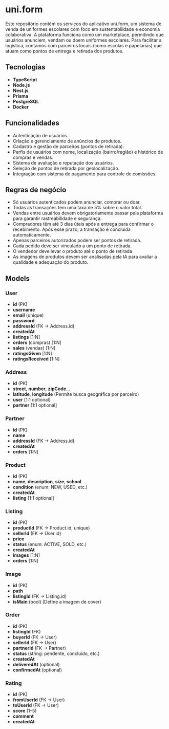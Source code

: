 # uni.form
Este repositório contém os serviços do aplicativo uni.form, um sistema de venda de uniformes escolares com foco em sustentabilidade e economia colaborativa. A plataforma funciona como um marketplace, permitindo que usuários anunciem, vendam ou doem uniformes escolares. Para facilitar a logística, contamos com parceiros locais (como escolas e papelarias) que atuam como pontos de entrega e retirada dos produtos.

## Tecnologias
- **TypeScript**
- **Node.js**
- **Nest.js**
- **Prisma**
- **PostgreSQL**
- **Docker**

## Funcionalidades

- Autenticação de usuários.
- Criação e gerenciamento de anúncios de produtos.
- Cadastro e gestão de parceiros (pontos de retirada).
- Perfis de usuários com nome, localização (bairro/região) e histórico de compras e vendas.
- Sistema de avaliação e reputação dos usuários.
- Seleção de pontos de retirada por geolocalização.
- Integração com sistema de pagamento para controle de comissões.

## Regras de negócio
- Só usuários autenticados podem anunciar, comprar ou doar.
- Todas as transações tem uma taxa de 5% sobre o valor total.
- Vendas entre usuários devem obrigatoriamente passar pela plataforma para garantir rastreabilidade e segurança.
- Compradores têm até 3 dias úteis após a entrega para confirmar o recebimento. Após esse prazo, a transação é concluída automaticamente.
- Apenas parceiros autorizados podem ser pontos de retirada.
- Cada pedido deve ser vinculado a um ponto de retirada.
- O vendedor deve levar o produto até o ponto de retirada
- As imagens de produtos devem ser analisadas pela IA para avaliar a qualidade e adequação do produto.

## Models

### User
- **id** (PK)
- **username**
- **email** (unique)
- **password**
- **addressId** (FK -> Address.id)
- **createdAt**
- **listings** [1:N]
- **orders** (compras) [1:N]
- **sales** (vendas) [1:N]
- **ratingsGiven** [1:N]
- **ratingsReceived** [1:N]

### Address
- **id** (PK)
- **street**, **number**, **zipCode**...
- **latitude**, **longitude** (Permite busca geográfica por parceiro)
- **user** [1:1 optional]
- **partner** [1:1 optional]

### Partner
- **id** (PK)
- **name**
- **addressId** (FK -> Address.id)
- **createdAt**
- **orders** [1:N]

### Product
- **id** (PK)
- **name**, **description**, **size**, **school**
- **condition** (enum: NEW, USED, etc.)
- **createdAt**
- **listing** [1:1 optional]

### Listing
- **id** (PK)
- **productId** (FK -> Product.id, unique)
- **sellerId** (FK -> User.id)
- **price**
- **status** (enum: ACTIVE, SOLD, etc.)
- **createdAt**
- **images** [1:N]
- **orders** [1:N]

### Image
- **id** (PK)
- **path**
- **listingId** (FK -> Listing.id)
- **isMain** (bool) (Define a imagem de cover)

### Order
- **id** (PK)
- **listingId** (FK)
- **buyerId** (FK -> User)
- **sellerId** (FK -> User)
- **partnerId** (FK -> Partner)
- **status** (string: pendente, concluído, etc.)
- **createdAt**
- **deliveredAt** (optional)
- **confirmedAt** (optional)

### Rating
- **id** (PK)
- **fromUserId** (FK -> User)
- **toUserId** (FK -> User)
- **score** (1–5)
- **comment**
- **createdAt**
